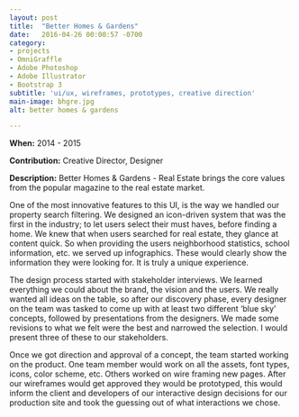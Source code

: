 ```yaml
---
layout: post
title:  "Better Homes & Gardens"
date:   2016-04-26 00:00:57 -0700
category:
- projects
- OmniGraffle
- Adobe Photoshop
- Adobe Illustrator
- Bootstrap 3
subtitle: 'ui/ux, wireframes, prototypes, creative direction'
main-image: bhgre.jpg
alt: better homes & gardens

---
```


**When:** 2014 - 2015

**Contribution:** Creative Director, Designer

**Description:** Better Homes & Gardens - Real Estate brings the core values from the popular magazine to the real estate market.

One of the most innovative features to this UI, is the way we handled our property search filtering.  We designed an icon-driven system that was the first in the industry; to let users select their must haves, before finding a home.   We knew that when users searched for real estate, they glance at content quick. So when providing the users neighborhood statistics, school information, etc. we served up infographics.   These would clearly show the information they were looking for.  It is truly a unique experience.

The design process started with stakeholder interviews.  We learned everything we could about the brand, the vision and the users.  We really wanted all ideas on the table, so after our discovery phase, every designer on the team was tasked to come up with at least two different ‘blue sky’ concepts, followed by presentations from the designers.  We made some revisions to what we felt were the best and narrowed the selection. I would present three of these to our stakeholders.

Once we got direction and approval of a concept, the team started working on the product.  One team member would work on all the assets, font types, icons, color scheme, etc. Others worked on wire framing new pages.  After our wireframes would get approved they would be prototyped, this would inform the client and developers of our interactive design decisions for our production site and took the guessing out of what interactions we chose.

